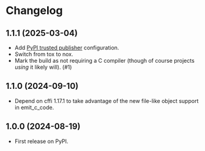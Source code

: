 # Changelog

## 1.1.1 (2025-03-04)

-   Add [PyPI trusted publisher](https://docs.pypi.org/trusted-publishers/) configuration.
-   Switch from tox to nox.
-   Mark the build as not requiring a C compiler (though of course projects _using_ it likely will). (#1)

## 1.1.0 (2024-09-10)

-   Depend on cffi 1.17.1 to take advantage of the new file-like object support in emit_c_code.

## 1.0.0 (2024-08-19)

-   First release on PyPI.
